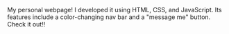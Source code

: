 My personal webpage! I developed it using HTML, CSS, and JavaScript. Its features include a color-changing nav bar and a "message me" button. Check it out!!